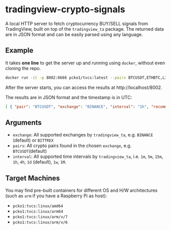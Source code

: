 # tradingview-crypto-signals
A local HTTP server to fetch cryptocurrency BUY/SELL signals from TradingView, built on top of the `tradingview_ta` package. The returned data are in JSON format and can be easily parsed using any language.

## Example
It takes **one line** to get the server up and running using `docker`, without even cloning the repo.

```bash
docker run -it -p 8002:6666 pcko1/tvcs:latest --pairs BTCUSDT,ETHBTC,LINKUSDT --interval 1h --exchange BINANCE
```

After the server starts, you can access the results at http://localhost/8002. 

The results are in JSON format and the timestamp is in UTC:

```json
[ { "pair": "BTCUSDT", "exchange": "BINANCE", "interval": "1h", "recommendation": "BUY", "votes": { "buy": 16, "sell": 3, "neutral": 9 }, "timestamp": 1611006994 }, { "pair": "ETHBTC", "exchange": "BINANCE", "interval": "1h", "recommendation": "BUY", "votes": { "buy": 13, "sell": 6, "neutral": 9 }, "timestamp": 1611006994 }, { "pair": "LINKUSDT", "exchange": "BINANCE", "interval": "1h", "recommendation": "SELL", "votes": { "buy": 10, "sell": 9, "neutral": 9 }, "timestamp": 1611006995 } ]
```


## Arguments

- `exchange`: All supported exchanges by `tradingview_ta`, e.g. `BINANCE` (default) or `BITTREX`
- `pairs`: All crypto pairs found in the chosen `exchange`, e.g. `BTCUSDT`(default)
- `interval`: All supported time intervals by `tradingview_ta`, i.e. `1m`, `5m`, `15m`, `1h`, `4h`, `1d` (default), `1w`, `1M`.

## Target Machines
You may find pre-built containers for different OS and H/W architectures (such as `arm` if you have a Raspberry Pi as host):

- `pcko1:tvcs:linux/amd64`
- `pcko1:tvcs:linux/arm64` 
- `pcko1:tvcs:linux/arm/v/7`
- `pcko1:tvcs:linux/arm/v/6`